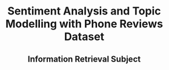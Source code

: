 <div id="header" align="center">
  <h1><strong>Sentiment Analysis and Topic Modelling with Phone Reviews Dataset</strong></h1>
  <h2 align="center">Information Retrieval Subject</h2>
</div>

<div id="content">
  <a href="https://www.kaggle.com/datasets/PromptCloudHQ/amazon-reviews-unlocked-mobile-phones"
    <img src="https://img.shields.io/badge/Kaggle-blue?style=for-the-badge&logo=kaggle&logoColor=white"/>
  </a>
</div>
